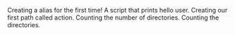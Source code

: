 Creating a alias for the first time!
A script that prints hello user.
Creating our first path called action.
Counting the number of directories.
Counting the directories.
